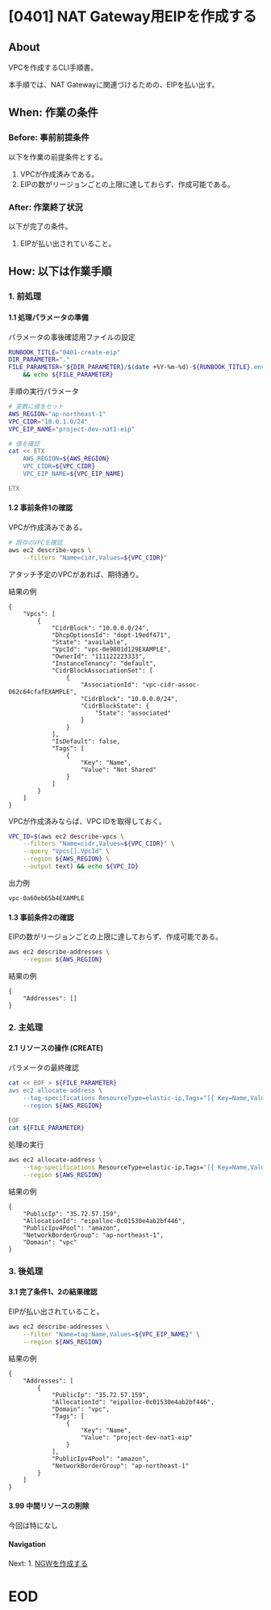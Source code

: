 # [0401] NAT Gateway用EIPを作成する

## About
VPCを作成するCLI手順書。

本手順では、NAT Gatewayに関連づけるための、EIPを払い出す。


## When: 作業の条件

### Before: 事前前提条件

以下を作業の前提条件とする。
1. VPCが作成済みである。
1. EIPの数がリージョンごとの上限に達しておらず、作成可能である。

### After: 作業終了状況

以下が完了の条件。
1. EIPが払い出されていること。


## How: 以下は作業手順

### 1. 前処理

#### 1.1 処理パラメータの準備

パラメータの事後確認用ファイルの設定

```bash
RUNBOOK_TITLE="0401-create-eip"
DIR_PARAMETER="."
FILE_PARAMETER="${DIR_PARAMETER}/$(date +%Y-%m-%d)-${RUNBOOK_TITLE}.env" \
    && echo ${FILE_PARAMETER}
```

手順の実行パラメータ
```bash
# 変数に値をセット
AWS_REGION="ap-northeast-1"
VPC_CIDR="10.0.1.0/24"
VPC_EIP_NAME="project-dev-nat1-eip"
```

```bash
# 値を確認
cat << ETX
    AWS_REGION=${AWS_REGION}
    VPC_CIDR=${VPC_CIDR}
    VPC_EIP_NAME=${VPC_EIP_NAME}

ETX
```


#### 1.2 事前条件1の確認

VPCが作成済みである。

```bash
# 既存のVPCを確認
aws ec2 describe-vpcs \
    --filters "Name=cidr,Values=${VPC_CIDR}"
```

アタッチ予定のVPCがあれば、期待通り。

結果の例
```output
{
    "Vpcs": [
        {
            "CidrBlock": "10.0.0.0/24",
            "DhcpOptionsId": "dopt-19edf471",
            "State": "available",
            "VpcId": "vpc-0e9801d129EXAMPLE",
            "OwnerId": "111122223333",
            "InstanceTenancy": "default",
            "CidrBlockAssociationSet": [
                {
                    "AssociationId": "vpc-cidr-assoc-062c64cfafEXAMPLE",
                    "CidrBlock": "10.0.0.0/24",
                    "CidrBlockState": {
                        "State": "associated"
                    }
                }
            ],
            "IsDefault": false,
            "Tags": [
                {
                    "Key": "Name",
                    "Value": "Not Shared"
                }
            ]
        }
    ]
}
```

VPCが作成済みならば、VPC IDを取得しておく。

```bash
VPC_ID=$(aws ec2 describe-vpcs \
    --filters "Name=cidr,Values=${VPC_CIDR}" \
    --query "Vpcs[].VpcId" \
    --region ${AWS_REGION} \
    --output text) && echo ${VPC_ID}
```

出力例
```output
vpc-0a60eb65b4EXAMPLE
```

#### 1.3 事前条件2の確認

EIPの数がリージョンごとの上限に達しておらず、作成可能である。

```bash
aws ec2 describe-addresses \
    --region ${AWS_REGION}
```

結果の例
```output
{
    "Addresses": []
}
```

### 2. 主処理

#### 2.1 リソースの操作 (CREATE)

パラメータの最終確認

```bash
cat << EOF > ${FILE_PARAMETER}
aws ec2 allocate-address \
    --tag-specifications ResourceType=elastic-ip,Tags="[{ Key=Name,Value=${VPC_EIP_NAME} }]" \
    --region ${AWS_REGION}
        
EOF
cat ${FILE_PARAMETER}
```

処理の実行

```bash
aws ec2 allocate-address \
    --tag-specifications ResourceType=elastic-ip,Tags="[{ Key=Name,Value=${VPC_EIP_NAME} }]" \
    --region ${AWS_REGION}
```

結果の例
```output
{
    "PublicIp": "35.72.57.159",
    "AllocationId": "eipalloc-0c01530e4ab2bf446",
    "PublicIpv4Pool": "amazon",
    "NetworkBorderGroup": "ap-northeast-1",
    "Domain": "vpc"
}
```

### 3. 後処理

#### 3.1 完了条件1、2の結果確認

EIPが払い出されていること。

```bash
aws ec2 describe-addresses \
    --filter "Name=tag:Name,Values=${VPC_EIP_NAME}" \
    --region ${AWS_REGION}
```

結果の例
```output
{
    "Addresses": [
        {
            "PublicIp": "35.72.57.159",
            "AllocationId": "eipalloc-0c01530e4ab2bf446",
            "Domain": "vpc",
            "Tags": [
                {
                    "Key": "Name",
                    "Value": "project-dev-nat1-eip"
                }
            ],
            "PublicIpv4Pool": "amazon",
            "NetworkBorderGroup": "ap-northeast-1"
        }
    ]
}
```


#### 3.99 中間リソースの削除

今回は特になし

#### Navigation

Next: 1. [NGWを作成する](./0402-CreateNGW-Runbook-1.md)

# EOD
